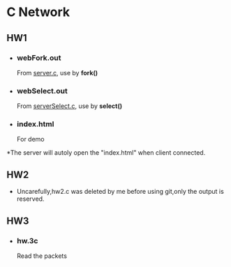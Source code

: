 # C Network

## HW1

- ### webFork.out

    From [server.c](https://github.com/john12458/C_Network/blob/master/hw1/server.c), use by **fork()**

- ### webSelect.out

    From [serverSelect.c](https://github.com/john12458/C_Network/blob/master/hw1/serverSelect.c), use by **select()**

- ### index.html
 
    For demo 

*The server will autoly open the "index.html" when client connected.

## HW2

- Uncarefully,hw2.c was deleted by me before using git,only the output is reserved.

## HW3

 - ### hw.3c
 
    Read the packets


